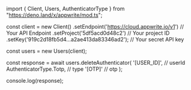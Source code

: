 import { Client, Users, AuthenticatorType } from "https://deno.land/x/appwrite/mod.ts";

const client = new Client()
    .setEndpoint('https://cloud.appwrite.io/v1') // Your API Endpoint
    .setProject('5df5acd0d48c2') // Your project ID
    .setKey('919c2d18fb5d4...a2ae413da83346ad2'); // Your secret API key

const users = new Users(client);

const response = await users.deleteAuthenticator(
    '[USER_ID]', // userId
    AuthenticatorType.Totp, // type
    '[OTP]' // otp
);

console.log(response);
